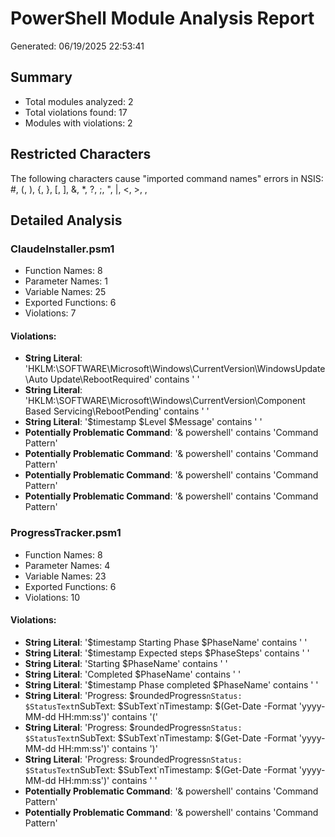 # PowerShell Module Analysis Report
Generated: 06/19/2025 22:53:41

## Summary
- Total modules analyzed: 2
- Total violations found: 17
- Modules with violations: 2

## Restricted Characters
The following characters cause "imported command names" errors in NSIS:
#, (, ), {, }, [, ], &, *, ?, ;, ", |, <, >,  , 	

## Detailed Analysis

### ClaudeInstaller.psm1
- Function Names: 8
- Parameter Names: 1
- Variable Names: 25
- Exported Functions: 6
- Violations: 7
#### Violations:
- **String Literal**: 'HKLM:\SOFTWARE\Microsoft\Windows\CurrentVersion\WindowsUpdate\Auto Update\RebootRequired' contains ' '
- **String Literal**: 'HKLM:\SOFTWARE\Microsoft\Windows\CurrentVersion\Component Based Servicing\RebootPending' contains ' '
- **String Literal**: '$timestamp $Level $Message' contains ' '
- **Potentially Problematic Command**: '& powershell' contains 'Command Pattern'
- **Potentially Problematic Command**: '& powershell' contains 'Command Pattern'
- **Potentially Problematic Command**: '& powershell' contains 'Command Pattern'
- **Potentially Problematic Command**: '& powershell' contains 'Command Pattern'


### ProgressTracker.psm1
- Function Names: 8
- Parameter Names: 4
- Variable Names: 23
- Exported Functions: 6
- Violations: 10
#### Violations:
- **String Literal**: '$timestamp Starting Phase $PhaseName' contains ' '
- **String Literal**: '$timestamp Expected steps $PhaseSteps' contains ' '
- **String Literal**: 'Starting $PhaseName' contains ' '
- **String Literal**: 'Completed $PhaseName' contains ' '
- **String Literal**: '$timestamp Phase completed $PhaseName' contains ' '
- **String Literal**: 'Progress: $roundedProgress`nStatus: $StatusText`nSubText: $SubText`nTimestamp: $(Get-Date -Format 'yyyy-MM-dd HH:mm:ss')' contains '('
- **String Literal**: 'Progress: $roundedProgress`nStatus: $StatusText`nSubText: $SubText`nTimestamp: $(Get-Date -Format 'yyyy-MM-dd HH:mm:ss')' contains ')'
- **String Literal**: 'Progress: $roundedProgress`nStatus: $StatusText`nSubText: $SubText`nTimestamp: $(Get-Date -Format 'yyyy-MM-dd HH:mm:ss')' contains ' '
- **Potentially Problematic Command**: '& powershell' contains 'Command Pattern'
- **Potentially Problematic Command**: '& powershell' contains 'Command Pattern'


